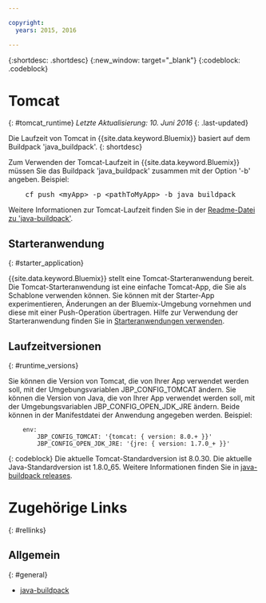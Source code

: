 ```yaml
---

copyright:
  years: 2015, 2016

---
```


{:shortdesc: .shortdesc}
{:new_window: target="_blank"}
{:codeblock: .codeblock}


# Tomcat
{: #tomcat_runtime}
*Letzte Aktualisierung: 10. Juni 2016*
{: .last-updated}

Die Laufzeit von Tomcat in {{site.data.keyword.Bluemix}} basiert auf dem Buildpack 'java_buildpack'.
{: shortdesc}

Zum Verwenden der Tomcat-Laufzeit in {{site.data.keyword.Bluemix}} müssen Sie das Buildpack 'java_buildpack' zusammen mit der Option '-b' angeben. Beispiel:
<pre>
    cf push &lt;myApp&gt; -p &lt;pathToMyApp&gt; -b java_buildpack
</pre>

Weitere Informationen zur Tomcat-Laufzeit finden Sie in der [Readme-Datei zu 'java-buildpack'](https://github.com/cloudfoundry/java-buildpack/blob/master/README.md).

## Starteranwendung
{: #starter_application}

{{site.data.keyword.Bluemix}} stellt eine Tomcat-Starteranwendung bereit.  Die Tomcat-Starteranwendung ist eine einfache Tomcat-App, die Sie als Schablone verwenden können. Sie können mit der Starter-App experimentieren, Änderungen an der Bluemix-Umgebung vornehmen und diese mit einer Push-Operation übertragen. Hilfe zur Verwendung der Starteranwendung finden Sie in [Starteranwendungen verwenden](../../cfapps/starter_app_usage.html).

## Laufzeitversionen
{: #runtime_versions}

Sie können die Version von Tomcat, die von Ihrer App verwendet werden soll, mit der Umgebungsvariablen JBP_CONFIG_TOMCAT ändern.
Sie können die Version von Java, die von Ihrer App verwendet werden soll, mit der Umgebungsvariablen JBP_CONFIG_OPEN_JDK_JRE ändern.
Beide können in der Manifestdatei der Anwendung angegeben werden.  Beispiel:
```
    env:
        JBP_CONFIG_TOMCAT: '{tomcat: { version: 8.0.+ }}'
        JBP_CONFIG_OPEN_JDK_JRE: '{jre: { version: 1.7.0_+ }}'
```
{: codeblock}
Die aktuelle Tomcat-Standardversion ist 8.0.30.  Die aktuelle Java-Standardversion ist 1.8.0_65.
Weitere Informationen finden Sie in [java-buildpack releases](https://github.com/cloudfoundry/java-buildpack/releases).

# Zugehörige Links
{: #rellinks}
## Allgemein
{: #general}
* [java-buildpack](https://github.com/cloudfoundry/java-buildpack)
